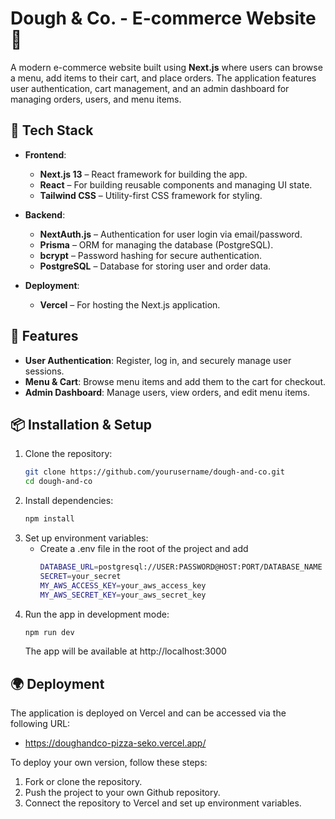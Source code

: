 # Dough & Co. - E-commerce Website 🍕

A modern e-commerce website built using **Next.js** where users can browse a menu, add items to their cart, and place orders. The application features user authentication, cart management, and an admin dashboard for managing orders, users, and menu items.

## 🚀 **Tech Stack**
- **Frontend**: 
  - **Next.js 13** – React framework for building the app.
  - **React** – For building reusable components and managing UI state.
  - **Tailwind CSS** – Utility-first CSS framework for styling.
  
- **Backend**:
  - **NextAuth.js** – Authentication for user login via email/password.
  - **Prisma** – ORM for managing the database (PostgreSQL).
  - **bcrypt** – Password hashing for secure authentication.
  - **PostgreSQL** – Database for storing user and order data.

- **Deployment**: 
  - **Vercel** – For hosting the Next.js application.

## 🔑 **Features**
- **User Authentication**: Register, log in, and securely manage user sessions.
- **Menu & Cart**: Browse menu items and add them to the cart for checkout.
- **Admin Dashboard**: Manage users, view orders, and edit menu items.

## 📦 **Installation & Setup**

1. Clone the repository:
   ```bash
   git clone https://github.com/yourusername/dough-and-co.git
   cd dough-and-co
   ```
2. Install dependencies:
   ```bash
   npm install
   ```
3. Set up environment variables:
   - Create a .env file in the root of the project and add
     ```bash
     DATABASE_URL=postgresql://USER:PASSWORD@HOST:PORT/DATABASE_NAME
     SECRET=your_secret
     MY_AWS_ACCESS_KEY=your_aws_access_key
     MY_AWS_SECRET_KEY=your_aws_secret_key
4. Run the app in development mode:
   ```bash
   npm run dev
   ```
   The app will be available at http://localhost:3000

## 🌍 **Deployment**

The application is deployed on Vercel and can be accessed via the following URL:
- https://doughandco-pizza-seko.vercel.app/
  
To deploy your own version, follow these steps:
1. Fork or clone the repository.
2. Push the project to your own Github repository.
3. Connect the repository to Vercel and set up environment variables.

